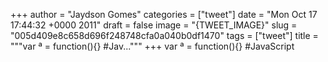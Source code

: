 
+++
author = "Jaydson Gomes"
categories = ["tweet"]
date = "Mon Oct 17 17:44:32 +0000 2011"
draft = false
image = "{TWEET_IMAGE}"
slug = "005d409e8c658d696f248748cfa0a040b0df1470"
tags = ["tweet"]
title = """var ª = function(){} #Jav..."""
+++
var ª = function(){} #JavaScript
